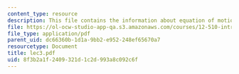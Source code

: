 ```yaml
---
content_type: resource
description: This file contains the information about equation of motion.
file: https://ol-ocw-studio-app-qa.s3.amazonaws.com/courses/12-510-introduction-to-seismology-spring-2010/8f3b2a1f2409321d1c2d993a8c092c6f_lec3.pdf
file_type: application/pdf
parent_uid: dc66360b-1d1a-9bb2-e952-248ef65670a7
resourcetype: Document
title: lec3.pdf
uid: 8f3b2a1f-2409-321d-1c2d-993a8c092c6f
---
```

